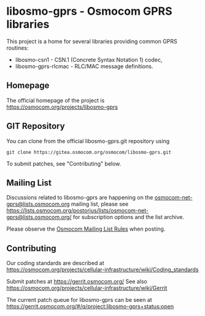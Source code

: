 libosmo-gprs - Osmocom GPRS libraries
=====================================

This project is a home for several libraries providing common GPRS routines:

* libosmo-csn1 - CSN.1 (Concrete Syntax Notation 1) codec,
* libosmo-gprs-rlcmac - RLC/MAC message definitions.

Homepage
--------

The official homepage of the project is
https://osmocom.org/projects/libosmo-gprs

GIT Repository
--------------

You can clone from the official libosmo-gprs.git repository using

	git clone https://gitea.osmocom.org/osmocom/libosmo-gprs.git

To submit patches, see "Contributing" below.

Mailing List
------------

Discussions related to libosmo-gprs are happening on the
osmocom-net-gprs@lists.osmocom.org mailing list, please see
https://lists.osmocom.org/postorius/lists/osmocom-net-gprs@lists.osmocom.org/
for subscription options and the list archive.

Please observe the [Osmocom Mailing List
Rules](https://osmocom.org/projects/cellular-infrastructure/wiki/Mailing_List_Rules)
when posting.

Contributing
------------

Our coding standards are described at
https://osmocom.org/projects/cellular-infrastructure/wiki/Coding_standards

Submit patches at https://gerrit.osmocom.org/
See also https://osmocom.org/projects/cellular-infrastructure/wiki/Gerrit

The current patch queue for libosmo-gprs can be seen at
https://gerrit.osmocom.org/#/q/project:libosmo-gprs+status:open
